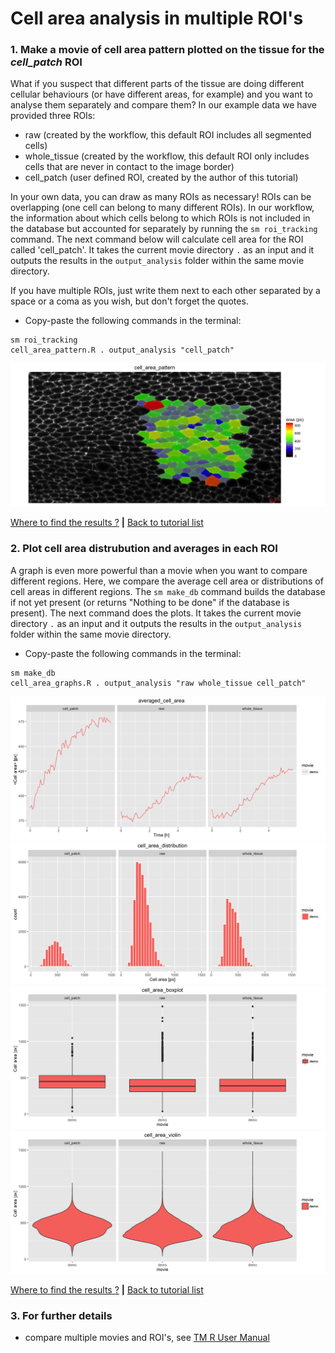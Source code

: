 
# Cell area analysis in multiple ROI's

### 1. Make a movie of cell area pattern plotted on the tissue for the *cell_patch* ROI

What if you suspect that different parts of the tissue are doing different cellular behaviours (or have different areas, for example) and you want to analyse them separately and compare them? In our example data we have provided three ROIs:

* raw (created by the workflow, this default ROI includes all segmented cells)
* whole_tissue (created by the workflow, this default ROI only includes cells that are never in contact to the image border)
* cell_patch (user defined ROI, created by the author of this tutorial)

In your own data, you can draw as many ROIs as necessary! ROIs can be overlapping (one cell can belong to many different ROIs). In our workflow, the information about which cells belong to which ROIs is not included in the database but accounted for separately by running the `sm roi_tracking` command. The next command below will calculate cell area for the ROI called 'cell_patch'. It takes the current movie directory `.` as an input and it outputs the results in the `output_analysis` folder within the same movie directory.


If you have multiple ROIs, just write them next to each other separated by a space or a coma as you wish, but don't forget the quotes.


* Copy-paste the following commands in the terminal:

```
sm roi_tracking 
cell_area_pattern.R . output_analysis "cell_patch"
```

![](cell_area_ROI_files/figure-html/cell_area_pattern-1.png)

[Where to find the results ?](../tm_qs_example_data.md#4-look-at-the-results) **|** 
[Back to tutorial list](../tm_qs_example_data.md#3-select-the-analysis-you-are-interested-in)

### 2. Plot cell area distrubution and averages in each ROI

A graph is even more powerful than a movie when you want to compare different regions. Here, we compare the average cell area or distributions of cell areas in different regions. The `sm make_db` command builds the database if not yet present (or returns "Nothing to be done" if the database is present). The next command does the plots. It takes the current movie directory `.` as an input and it outputs the results in the `output_analysis` folder within the same movie directory.

* Copy-paste the following commands in the terminal:

```
sm make_db 
cell_area_graphs.R . output_analysis "raw whole_tissue cell_patch"
```

![](cell_area_ROI_files/figure-html/cell_area_graphs-1.png)![](cell_area_ROI_files/figure-html/cell_area_graphs-2.png)![](cell_area_ROI_files/figure-html/cell_area_graphs-3.png)![](cell_area_ROI_files/figure-html/cell_area_graphs-4.png)

[Where to find the results ?](../tm_qs_example_data.md#4-look-at-the-results) **|** 
[Back to tutorial list](../tm_qs_example_data.md#3-select-the-analysis-you-are-interested-in)

### 3. For further details

* compare multiple movies and ROI's, see [TM R User Manual](https://mpicbg-scicomp.github.io/tissue_miner/user_manual/TM_R-UserManual.html#comparing-averaged-quantities-between-movies-and-rois)
